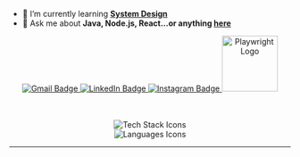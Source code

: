 - 🌱 I’m currently learning **[System Design](https://blog.bytebytego.com/p/free-system-design-pdf-158-pages)**
- 💬 Ask me about **Java, Node.js, React...or anything [here](https://github.com/{USERNAME}/{USERNAME}/issues)**

<div align="center">

  <!-- Contact & Social Links -->
  <a href="mailto:durgojiakash@gmail.com" title="Email">
    <img src="https://img.shields.io/badge/Gmail-333333?style=for-the-badge&logo=gmail&logoColor=red" alt="Gmail Badge" />
  </a>
  <a href="https://www.linkedin.com/in/akash-d-4bb43a191/" target="_blank" title="LinkedIn">
    <img src="https://img.shields.io/badge/LinkedIn-0077B5?style=for-the-badge&logo=linkedin&logoColor=white" alt="LinkedIn Badge" />
  </a>
  <a href="https://www.instagram.com/yourusername/" target="_blank" title="Instagram">
    <img src="[https://img.shields.io/badge/Instagram](https://www.instagram.com/durgoo_)-E4405F?style=for-the-badge&logo=instagram&logoColor=white" alt="Instagram Badge" />
  </a>

  <img src="https://github.com/microsoft/playwright/raw/main/docs/static/img/playwright-logo.svg" alt="Playwright Logo" width="100" />

  <!-- Tech Stack Icons -->
  <br><br>
  <img src="https://skillicons.dev/icons?i=playwright,selenium,postman,jenkins,github,git" alt="Tech Stack Icons" />
  <br>
  <img src="https://skillicons.dev/icons?i=java,js,ts" alt="Languages Icons" />

</div>

<hr>
